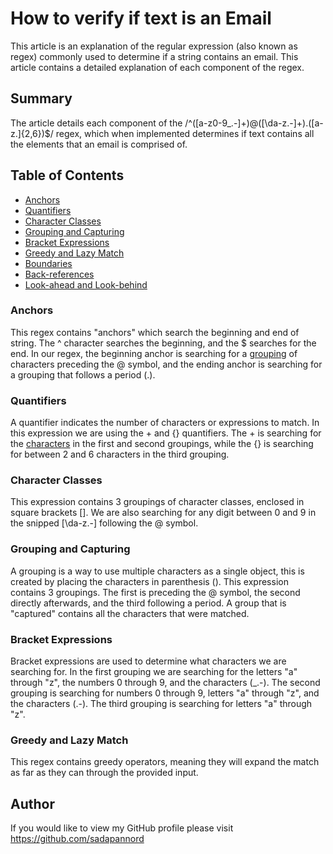 # How to verify if text is an Email

This article is an explanation of the regular expression (also known as regex) commonly used to determine if a string contains an email. This article contains a detailed explanation of each component of the regex.

## Summary

The article details each component of the /^([a-z0-9_\.-]+)@([\da-z\.-]+)\.([a-z\.]{2,6})$/ regex, which when implemented determines if text contains all the elements that an email is comprised of.

## Table of Contents

- [Anchors](#anchors)
- [Quantifiers](#quantifiers)
- [Character Classes](#character-classes)
- [Grouping and Capturing](#grouping-and-capturing)
- [Bracket Expressions](#bracket-expressions)
- [Greedy and Lazy Match](#greedy-and-lazy-match)
- [Boundaries](#boundaries)
- [Back-references](#back-references)
- [Look-ahead and Look-behind](#look-ahead-and-look-behind)

### Anchors

This regex contains "anchors" which search the beginning and end of string. The ^ character searches the beginning, and the $ searches for the end. In our regex, the beginning anchor is searching for a [grouping](#grouping-capturing) of characters preceding the @ symbol, and the ending anchor is searching for a grouping that follows a period (.).

### Quantifiers

A quantifier indicates the number of characters or expressions to match. In this expression we are using the + and {} quantifiers. The + is searching for the [characters](#character-classes) in the first and second groupings, while the {} is searching for between 2 and 6 characters in the third grouping.

### Character Classes

This expression contains 3 groupings of character classes, enclosed in square brackets []. We are also searching for any digit between 0 and 9 in the snipped [\da-z\.-] following the @ symbol.

### Grouping and Capturing

A grouping is a way to use multiple characters as a single object, this is created by placing the characters in parenthesis (). This expression contains 3 groupings. The first is preceding the @ symbol, the second directly afterwards, and the third following a period. A group that is "captured" contains all the characters that were matched.

### Bracket Expressions

Bracket expressions are used to determine what characters we are searching for. In the first grouping we are searching for the letters "a" through "z", the numbers 0 through 9, and the characters (\_.-). The second grouping is searching for numbers 0 through 9, letters "a" through "z", and the characters (.-). The third grouping is searching for letters "a" through "z".

### Greedy and Lazy Match

This regex contains greedy operators, meaning they will expand the match as far as they can through the provided input.

## Author

If you would like to view my GitHub profile please visit https://github.com/sadapannord
